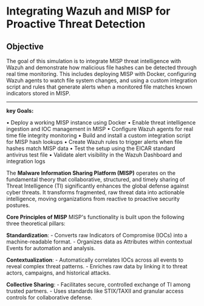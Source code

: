 # Integrating Wazuh and MISP for Proactive Threat Detection

## Objective
The goal of this simulation is to integrate MISP threat intelligence with Wazuh and demonstrate how malicious file hashes can be detected through real time monitoring. This includes deploying MISP with Docker, configuring Wazuh agents to watch file system changes, and using a custom integration script and rules that generate alerts when a monitored file matches known indicators stored in MISP.

---

**key Goals:**

• Deploy a working MISP instance using Docker
• Enable threat intelligence ingestion and IOC management in MISP
• Configure Wazuh agents for real time file integrity monitoring
• Build and install a custom integration script for MISP hash lookups
• Create Wazuh rules to trigger alerts when file hashes match MISP data
• Test the setup using the EICAR standard antivirus test file
• Validate alert visibility in the Wazuh Dashboard and integration logs

The **Malware Information Sharing Platform (MISP)** operates on the fundamental theory that collaborative, structured, and timely sharing of Threat Intelligence (TI) significantly enhances the global defense against cyber threats. It transforms fragmented, raw threat data into actionable intelligence, moving organizations from reactive to proactive security postures.

**Core Principles of MISP**
MISP's functionality is built upon the following three theoretical pillars:

**Standardization**:
	- Converts raw Indicators of Compromise (IOCs) into a machine-readable format.
	- Organizes data as Attributes within contextual Events for automation and analysis.

**Contextualization**:
	- Automatically correlates IOCs across all events to reveal complex threat patterns.
	- Enriches raw data by linking it to threat actors, campaigns, and historical attacks.

**Collective Sharing**:
	- Facilitates secure, controlled exchange of TI among trusted partners.
	- Uses standards like STIX/TAXII and granular access controls for collaborative defense.
